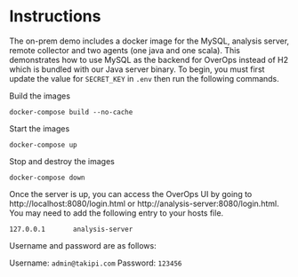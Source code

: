 # Instructions
The on-prem demo includes a docker image for the MySQL, analysis server, remote collector and two agents (one java and one scala).  This demonstrates how to use MySQL as the backend for OverOps instead of H2 which is bundled with our Java server binary.  To begin, you must first update the value for `SECRET_KEY` in `.env` then run the following commands.

Build the images

```
docker-compose build --no-cache
```

Start the images
```
docker-compose up 
```

Stop and destroy the images
```
docker-compose down
```


Once the server is up, you can access the OverOps UI by going to http://localhost:8080/login.html or http://analysis-server:8080/login.html.  You may need to add the following entry to your hosts file.

```
127.0.0.1       analysis-server
```

Username and password are as follows:

Username: `admin@takipi.com`
Password: `123456`